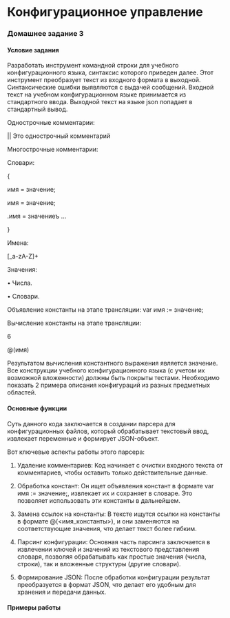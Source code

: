 # Конфигурационное управление

### Домашнее задание 3
#### Условие задания
Разработать инструмент командной строки для учебного конфигурационного
языка, синтаксис которого приведен далее. Этот инструмент преобразует текст из
входного формата в выходной. Синтаксические ошибки выявляются с выдачей
сообщений.
Входной текст на учебном конфигурационном языке принимается из
стандартного ввода. Выходной текст на языке json попадает в стандартный
вывод.

Однострочные комментарии:

|| Это однострочный комментарий

Многострочные комментарии:
<!--
Это многострочный
комментарий
-->
Словари:

{

 имя = значение;

 имя = значение;
 
 .имя = значениеъ
 ...
 
}

Имена:

[_a-zA-Z]+

Значения:

• Числа.

• Словари.

Объявление константы на этапе трансляции:
var имя := значение;

Вычисление константы на этапе трансляции:

6

@(имя)


Результатом вычисления константного выражения является значение.
Все конструкции учебного конфигурационного языка (с учетом их
возможной вложенности) должны быть покрыты тестами. Необходимо показать 2
примера описания конфигураций из разных предметных областей.



#### Основные функции

Суть данного кода заключается в создании парсера для конфигурационных файлов, который обрабатывает текстовый ввод, извлекает переменные и формирует JSON-объект.

Вот ключевые аспекты работы этого парсера:

1. Удаление комментариев: Код начинает с очистки входного текста от комментариев, чтобы оставить только действительные данные.

2. Обработка констант: Он ищет объявления констант в формате var имя := значение;, извлекает их и сохраняет в словаре. Это позволяет использовать эти константы в дальнейшем.

3. Замена ссылок на константы: В тексте ищутся ссылки на константы в формате @(<имя_константы>), и они заменяются на соответствующие значения, что делает текст более гибким.

4. Парсинг конфигурации: Основная часть парсинга заключается в извлечении ключей и значений из текстового представления словаря, позволяя обрабатывать как простые значения (числа, строки), так и вложенные структуры (другие словари).

5. Формирование JSON: После обработки конфигурации результат преобразуется в формат JSON, что делает его удобным для хранения и передачи данных.


#### Примеры работы 







